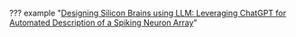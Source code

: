 
??? example "[Designing Silicon Brains using LLM: Leveraging ChatGPT for Automated Description of a Spiking Neuron Array](https://arxiv.org/pdf/2402.10920.pdf)"
